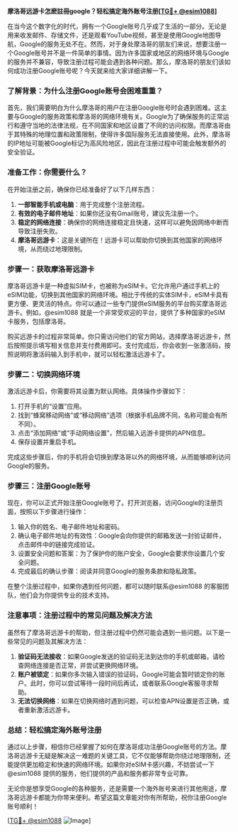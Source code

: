 **摩洛哥远游卡怎麽註冊google？轻松搞定海外账号注册[[TG💪+ @esim1088](https://t.me/s/esim1088)]**

在当今这个数字化的时代，拥有一个Google账号几乎成了生活的一部分。无论是用来收发邮件、存储文件，还是观看YouTube视频，甚至是使用Google地图导航，Google的服务无处不在。然而，对于身处摩洛哥的朋友们来说，想要注册一个Google账号并不是一件简单的事情。因为许多国家或地区的网络环境与Google的服务并不兼容，导致注册过程可能会遇到各种问题。那么，摩洛哥的朋友们该如何成功注册Google账号呢？今天就来给大家详细讲解一下。

### 了解背景：为什么注册Google账号会困难重重？

首先，我们需要明白为什么摩洛哥的用户在注册Google账号时会遇到困难。这主要与Google的服务政策和摩洛哥的网络环境有关。Google为了确保服务的正常运行和遵守当地的法律法规，在不同国家和地区设置了不同的访问权限。而摩洛哥由于其特殊的地理位置和政策限制，使得许多国际服务无法直接使用。此外，摩洛哥的IP地址可能被Google标记为高风险地区，因此在注册过程中可能会触发额外的安全验证。

### 准备工作：你需要什么？

在开始注册之前，确保你已经准备好了以下几样东西：

1. **一部智能手机或电脑**：用于完成整个注册流程。
2. **有效的电子邮件地址**：如果你还没有Gmail账号，建议先注册一个。
3. **稳定的网络连接**：确保你的网络连接稳定且快速，这样可以避免因网络中断而导致注册失败。
4. **摩洛哥远游卡**：这是关键所在！远游卡可以帮助你切换到其他国家的网络环境，从而绕过地理限制。

### 步骤一：获取摩洛哥远游卡

摩洛哥远游卡是一种虚拟SIM卡，也被称为eSIM卡。它允许用户通过手机上的eSIM功能，切换到其他国家的网络环境。相比于传统的实体SIM卡，eSIM卡具有更方便、更灵活的特点。你可以通过一些专门提供eSIM服务的平台购买摩洛哥远游卡。例如，@esim1088 就是一个非常受欢迎的平台，提供了多种国家的eSIM卡服务，包括摩洛哥。

购买远游卡的过程非常简单。你只需访问他们的官方网站，选择摩洛哥远游卡，然后按照提示填写相关信息并支付费用即可。支付完成后，你会收到一张激活码，按照说明将激活码输入到手机中，就可以轻松激活远游卡了。

### 步骤二：切换网络环境

激活远游卡后，你需要将其设置为默认网络。具体操作步骤如下：

1. 打开手机的“设置”应用。
2. 找到“蜂窝移动网络”或“移动网络”选项（根据手机品牌不同，名称可能会有所不同）。
3. 点击“添加网络”或“手动网络设置”，然后输入远游卡提供的APN信息。
4. 保存设置并重启手机。

完成这些步骤后，你的手机将会切换到摩洛哥以外的网络环境，从而能够顺利访问Google的服务。

### 步骤三：注册Google账号

现在，你可以正式开始注册Google账号了。打开浏览器，访问Google的注册页面，按照以下步骤进行操作：

1. 输入你的姓名、电子邮件地址和密码。
2. 确认电子邮件地址的有效性：Google会向你提供的邮箱发送一封验证邮件，点击邮件中的链接完成验证。
3. 设置安全问题和答案：为了保护你的账户安全，Google会要求你设置几个安全问题。
4. 完成最后的确认步骤：阅读并同意Google的服务条款和隐私政策。

在整个注册过程中，如果你遇到任何问题，都可以随时联系@esim1088 的客服团队，他们会为你提供专业的技术支持。

### 注意事项：注册过程中的常见问题及解决方法

虽然有了摩洛哥远游卡的帮助，但注册过程中仍然可能会遇到一些问题。以下是一些常见的问题及其解决方法：

1. **验证码无法接收**：如果Google发送的验证码无法到达你的手机或邮箱，请检查网络连接是否正常，并尝试更换网络环境。
2. **账户被锁定**：如果你多次输入错误的验证码，Google可能会暂时锁定你的账户。此时，你可以尝试等待一段时间后再试，或者联系Google客服寻求帮助。
3. **无法切换网络**：如果在切换网络时遇到问题，可以检查APN设置是否正确，或者重新激活远游卡。

### 总结：轻松搞定海外账号注册

通过以上步骤，相信你已经掌握了如何在摩洛哥成功注册Google账号的方法。摩洛哥远游卡无疑是解决这一难题的关键工具，它不仅能够帮助你绕过地理限制，还能提供更加稳定和快速的网络环境。如果你对eSIM卡感兴趣，不妨尝试一下@esim1088 提供的服务，他们提供的产品和服务都非常专业可靠。

无论你是想享受Google的各种服务，还是需要一个海外账号来进行其他用途，摩洛哥远游卡都能为你带来便利。希望这篇文章能对你有所帮助，祝你注册Google账号顺利！

[[TG💪+ @esim1088](https://t.me/s/esim1088) ![Image](https://i.postimg.cc/4NQfJmqS/Snipaste-2025-05-13-00-14-12.png)]